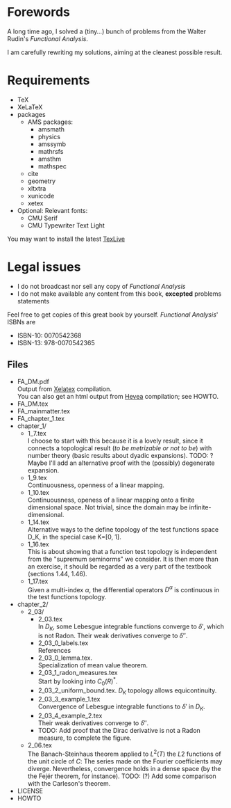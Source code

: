 # Forewords
A long time ago, I solved a (tiny…) bunch of problems from the Walter Rudin's 
*Functional Analysis*.

I am carefully rewriting my solutions, aiming at the cleanest possible result.

# Requirements
- TeX
- XeLaTeX 
- packages 
  - AMS packages: 
    - amsmath
    - physics 
    - amssymb 
    - mathrsfs 
    - amsthm 
    - mathspec
  - cite
  - geometry
  - xltxtra
  - xunicode
  - xetex
- Optional: Relevant fonts:
    - CMU Serif
    - CMU Typewriter Text Light

You may want to install the latest 
[TexLive](https://www.tug.org)
# Legal issues 
- I do not broadcast nor sell any copy of *Functional Analysis*
- I do not make available any content from this book, 
    **excepted** problems statements 

Feel free to get copies of this great book by yourself. 
*Functional Analysis*' ISBNs are

- ISBN-10: 0070542368
- ISBN-13: 978-0070542365


## Files
- FA_DM.pdf  
  Output from [Xelatex](https://www.tug.org) compilation.  
  You can also get an html output from 
  [Hevea](http://hevea.inria.fr) compilation; see HOWTO.
- FA_DM.tex
- FA_mainmatter.tex
- FA_chapter_1.tex
- chapter_1/ 
  - 1_7.tex  
    I choose to start with this because it is a lovely result, since it connects 
    a topological result (*to be metrizable or not to be*) with number theory
    (basic results about dyadic expansions).
    TODO: ? Maybe I'll add an alternative proof with the (possibly) degenerate 
    expansion.
  - 1_9.tex  
    Continuousness, openness of a linear mapping.
  - 1_10.tex  
    Continuousness, openess of a linear mapping onto a finite dimensional space.
    Not trivial, since the domain may be infinite-dimensional. 
  - 1_14.tex  
    Alternative ways to the define topology of the test functions space D_K, 
    in the special case K=[0, 1].
  - 1_16.tex   
    This is about showing that a function test topology is independent 
    from the "supremum seminorms" we consider. It is then more than an exercise, 
    it should be regarded as a very part of the textbook (sections 1.44, 1.46).
  - 1_17.tex  
    Given a multi-index $\alpha$, the differential operators $D^\alpha$ is 
    continuous in the test functions topology. 
- chapter_2/ 
  - 2_03/  
      - 2_03.tex  
      In $D_K$, some Lebesgue integrable functions converge to $\delta'$, 
      which is not Radon. Their weak derivatives converge to $\delta''$.
      - 2_03_0_labels.tex  
      References
      - 2_03_0_lemma.tex.  
      Specialization of mean value theorem.
      - 2_03_1_radon_measures.tex  
      Start by looking into $C_0(R)^\ast$.
      - 2_03_2_uniform_bound.tex. 
      $D_K$ topology allows equicontinuity. 
      - 2_03_3_example_1.tex  
      Convergence of Lebesgue integrable functions to $\delta'$ in $D_K$.
      - 2_03_4_example_2.tex  
      Their weak derivatives converge to $\delta''$.  
      - TODO: Add proof that the Dirac derivative is not a Radon measure, 
      to complete the figure.
  - 2_06.tex  
    The Banach-Steinhaus theorem applied to $L^2(T)$ the $L2$ functions of the 
    unit circle of $C$: 
    The series made on the Fourier coefficients may diverge.
    Nevertheless, convergence holds in a dense space 
    (by the the Fejér theorem, for instance). 
    TODO: (?) Add some comparison with the Carleson's theorem. 
- LICENSE
- HOWTO
